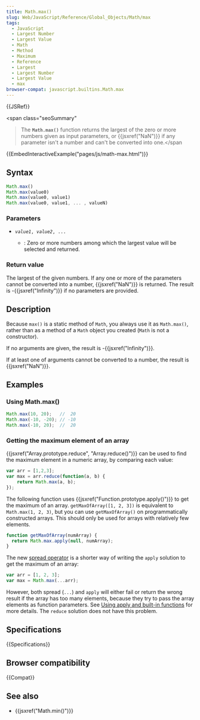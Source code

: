 ```yaml
---
title: Math.max()
slug: Web/JavaScript/Reference/Global_Objects/Math/max
tags:
  - JavaScript
  - Largest Number
  - Largest Value
  - Math
  - Method
  - Maximum
  - Reference
  - Largest
  - Largest Number
  - Largest Value
  - max
browser-compat: javascript.builtins.Math.max
---
```

{{JSRef}}

<span class="seoSummary"

> The <strong><code>Math.max()</code></strong> function returns the largest of
> the zero or more numbers given as input parameters, or
> {{jsxref("NaN")}} if any parameter isn't a number and can't be
> converted into one.</span

{{EmbedInteractiveExample("pages/js/math-max.html")}}

## Syntax

```js
Math.max()
Math.max(value0)
Math.max(value0, value1)
Math.max(value0, value1, ... , valueN)
```

### Parameters

- <code><var>value1</var>, <var>value2</var>, ...</code>

  - : Zero or more numbers among which the largest value will be selected and
    returned.

### Return value

The largest of the given numbers. If any one or more of the parameters cannot be
converted into a number, {{jsxref("NaN")}} is returned. The result is
\-{{jsxref("Infinity")}} if no parameters are provided.

## Description

Because `max()` is a static method of `Math`, you always use it as `Math.max()`,
rather than as a method of a `Math` object you created (`Math` is not a
constructor).

If no arguments are given, the result is -{{jsxref("Infinity")}}.

If at least one of arguments cannot be converted to a number, the result is
{{jsxref("NaN")}}.

## Examples

### Using Math.max()

```js
Math.max(10, 20);   //  20
Math.max(-10, -20); // -10
Math.max(-10, 20);  //  20
```

### Getting the maximum element of an array

{{jsxref("Array.prototype.reduce", "Array.reduce()")}} can be
used to find the maximum element in a numeric array, by comparing each value:

```js
var arr = [1,2,3];
var max = arr.reduce(function(a, b) {
    return Math.max(a, b);
});
```

The following function uses {{jsxref("Function.prototype.apply()")}}
to get the maximum of an array. `getMaxOfArray([1, 2, 3])` is equivalent to
`Math.max(1, 2, 3)`, but you can use `getMaxOfArray()` on programmatically
constructed arrays. This should only be used for arrays with relatively few
elements.

```js
function getMaxOfArray(numArray) {
  return Math.max.apply(null, numArray);
}
```

The new
[spread operator](/en-US/docs/Web/JavaScript/Reference/Operators/Spread_syntax)
is a shorter way of writing the `apply` solution to get the maximum of an array:

```js
var arr = [1, 2, 3];
var max = Math.max(...arr);
```

However, both spread (`...`) and `apply` will either fail or return the wrong
result if the array has too many elements, because they try to pass the array
elements as function parameters. See
[Using apply and built-in functions](/en-US/docs/Web/JavaScript/Reference/Global_Objects/Function/apply#using_apply_and_built-in_functions)
for more details. The `reduce` solution does not have this problem.

## Specifications

{{Specifications}}

## Browser compatibility

{{Compat}}

## See also

- {{jsxref("Math.min()")}}
